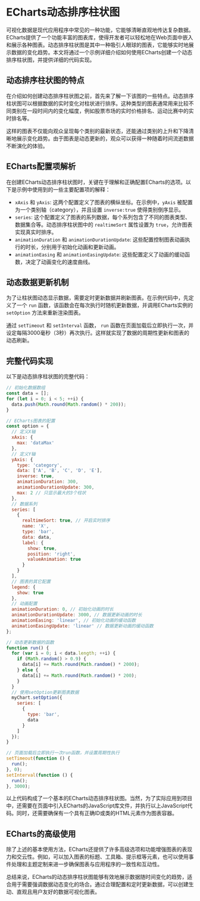 # ECharts动态排序柱状图

可视化数据是现代应用程序中常见的一种功能，它能够清晰直观地传达复杂数据。ECharts提供了一个功能丰富的图表库，使得开发者可以轻松地在Web页面中嵌入和展示各种图表。动态排序柱状图是其中一种吸引人眼球的图表，它能够实时地展示数据的变化趋势。本文将通过一个示例详细介绍如何使用ECharts创建一个动态排序柱状图，并提供详细的代码实现。

## 动态排序柱状图的特点

在介绍如何创建动态排序柱状图之前，首先来了解一下该图的一些特点。动态排序柱状图可以根据数据的实时变化对柱状进行排序。这种类型的图表通常用来比较不同类别在一段时间内的变化幅度，例如股票市场的实时价格排名、运动比赛中的实时排名等。

这样的图表不仅能向观众呈现每个类别的最新状态，还能通过类别的上升和下降清晰地展示变化趋势。由于图表是动态更新的，观众可以获得一种随着时间流逝数据不断演化的体验。

## ECharts配置项解析

在创建ECharts动态排序柱状图时，关键在于理解和正确配置ECharts的选项。以下是示例中使用到的一些主要配置项的解释：

- `xAxis` 和 `yAxis`: 这两个配置定义了图表的横纵坐标。在示例中，`yAxis` 被配置为一个类别轴（category），并且设置 `inverse:true` 使得类别倒序显示。
- `series`: 这个配置定义了图表的系列数据，每个系列包含了不同的图表类型、数据集合等。动态排序柱状图中的 `realtimeSort` 属性设置为 `true`，允许图表实现真实时排序。
- `animationDuration` 和 `animationDurationUpdate`: 这些配置控制图表动画执行的时长，分别用于初始化动画和更新动画。
- `animationEasing` 和 `animationEasingUpdate`: 这些配置定义了动画的缓动函数，决定了动画变化的速度曲线。

## 动态数据更新机制

为了让柱状图动态显示数据，需要定时更新数据并刷新图表。在示例代码中，先定义了一个 `run` 函数，该函数会在每次执行时随机更新数据，并调用ECharts实例的 `setOption` 方法来重新渲染图表。

通过 `setTimeout` 和 `setInterval` 函数， `run` 函数在页面加载后立即执行一次，并设定每隔3000毫秒（3秒）再次执行。这样就实现了数据的周期性更新和图表的动态刷新。

## 完整代码实现

以下是动态排序柱状图的完整代码：

```javascript
// 初始化数据数组
const data = [];
for (let i = 0; i < 5; ++i) {
  data.push(Math.round(Math.random() * 200));
}

// ECharts图表的配置
const option = {
  // 定义X轴
  xAxis: {
    max: 'dataMax'
  },
  // 定义Y轴
  yAxis: {
    type: 'category',
    data: ['A', 'B', 'C', 'D', 'E'],
    inverse: true,
    animationDuration: 300,
    animationDurationUpdate: 300,
    max: 2 // 只显示最大的3个柱状
  },
  // 数据系列
  series: [
    {
      realtimeSort: true, // 开启实时排序
      name: 'X',
      type: 'bar',
      data: data,
      label: {
        show: true,
        position: 'right',
        valueAnimation: true
      }
    }
  ],
  // 图表的其它配置
  legend: {
    show: true
  },
  // 动画配置
  animationDuration: 0, // 初始化动画的时长
  animationDurationUpdate: 3000, // 数据更新动画的时长
  animationEasing: 'linear', // 初始化动画的缓动函数
  animationEasingUpdate: 'linear' // 数据更新动画的缓动函数
};

// 动态更新数据的函数
function run() {
  for (var i = 0; i < data.length; ++i) {
    if (Math.random() > 0.9) {
      data[i] += Math.round(Math.random() * 2000);
    } else {
      data[i] += Math.round(Math.random() * 200);
    }
  }
  // 使用setOption更新图表数据
  myChart.setOption({
    series: [
      {
        type: 'bar',
        data
      }
    ]
  });
}

// 页面加载后立即执行一次run函数，并设置周期性执行
setTimeout(function () {
  run();
}, 0);
setInterval(function () {
  run();
}, 3000);
```

以上代码构成了一个基本的ECharts动态排序柱状图。当然，为了实际应用到项目中，还需要在页面中引入ECharts的JavaScript库文件，并执行以上JavaScript代码。同时，还需要确保有一个具有正确ID或类的HTML元素作为图表容器。

## ECharts的高级使用

除了上述的基本使用方法，ECharts还提供了许多高级选项和功能增强图表的表现力和交云性。例如，可以加入图表的标题、工具箱、提示框等元素，也可以使用事件处理和主题定制来进一步确保图表与应用程序的一致性和互动性。

总结来说，ECharts的动态排序柱状图能够有效地展示数据随时间变化的趋势，适合用于需要强调数据动态变化的场合。通过合理配置和定时更新数据，可以创建生动、直观且用户友好的数据可视化图表。